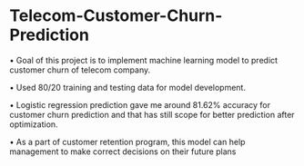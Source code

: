 # Telecom-Customer-Churn-Prediction

•	Goal of this project is to implement machine learning model to predict customer churn of telecom company.

•	Used 80/20 training and testing data for model development.

•	Logistic regression prediction gave me around 81.62% accuracy for customer churn prediction and that has still scope for better prediction after optimization.

•	As a part of customer retention program, this model can help management to make correct decisions on their future plans

